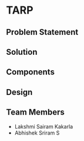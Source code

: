 # TARP

## Problem Statement

## Solution

## Components

## Design

## Team Members

- Lakshmi Sairam Kakarla
- Abhishek Sriram S
